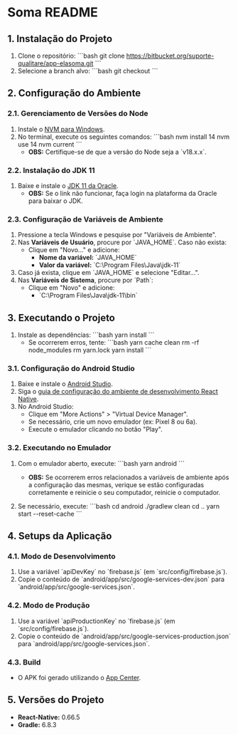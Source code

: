 
# Soma README

## 1. Instalação do Projeto

1. Clone o repositório:
   \`\`\`bash
   git clone https://bitbucket.org/suporte-qualitare/app-elasoma.git
   \`\`\`
2. Selecione a branch alvo:
   \`\`\`bash
   git checkout <nome-da-branch>
   \`\`\`

## 2. Configuração do Ambiente

### 2.1. Gerenciamento de Versões do Node

1. Instale o [NVM para Windows](https://github.com/coreybutler/nvm-windows/releases/download/1.1.12/nvm-setup.exe).
2. No terminal, execute os seguintes comandos:
   \`\`\`bash
   nvm install 14
   nvm use 14
   nvm current
   \`\`\`
   - **OBS:** Certifique-se de que a versão do Node seja a \`v18.x.x\`.

### 2.2. Instalação do JDK 11

1. Baixe e instale o [JDK 11 da Oracle](https://download.oracle.com/otn/java/jdk/11.0.24%2B7/21cffd70ff1e41a3a5ef9898f46e442d/jdk-11.0.24_windows-x64_bin.exe).
   - **OBS:** Se o link não funcionar, faça login na plataforma da Oracle para baixar o JDK.

### 2.3. Configuração de Variáveis de Ambiente

1. Pressione a tecla Windows e pesquise por "Variáveis de Ambiente".
2. Nas **Variáveis de Usuário**, procure por \`JAVA_HOME\`. Caso não exista:
   - Clique em "Novo..." e adicione:
     - **Nome da variável:** \`JAVA_HOME\`
     - **Valor da variável:** \`C:\Program Files\Java\jdk-11\`
3. Caso já exista, clique em \`JAVA_HOME\` e selecione "Editar...".
4. Nas **Variáveis de Sistema**, procure por \`Path\`:
   - Clique em "Novo" e adicione:
     - \`C:\Program Files\Java\jdk-11\bin\`

## 3. Executando o Projeto

1. Instale as dependências:
   \`\`\`bash
   yarn install
   \`\`\`
   - Se ocorrerem erros, tente:
     \`\`\`bash
     yarn cache clean
     rm -rf node_modules
     rm yarn.lock
     yarn install
     \`\`\`

### 3.1. Configuração do Android Studio

1. Baixe e instale o [Android Studio](https://redirector.gvt1.com/edgedl/android/studio/install/2024.1.1.13/android-studio-2024.1.1.13-windows.exe).
2. Siga o [guia de configuração do ambiente de desenvolvimento React Native](https://reactnative.dev/docs/set-up-your-environment).
3. No Android Studio:
   - Clique em "More Actions" > "Virtual Device Manager".
   - Se necessário, crie um novo emulador (ex: Pixel 8 ou 6a).
   - Execute o emulador clicando no botão "Play".

### 3.2. Executando no Emulador

1. Com o emulador aberto, execute:
   \`\`\`bash
   yarn android
   \`\`\`
   - **OBS:** Se ocorrerem erros relacionados a variáveis de ambiente após a configuração das mesmas, verique se estão configuradas corretamente e reinicie o seu computador, reinicie o computador.

2. Se necessário, execute:
   \`\`\`bash
   cd android
   ./gradlew clean
   cd ..
   yarn start --reset-cache
   \`\`\`

## 4. Setups da Aplicação

### 4.1. Modo de Desenvolvimento

1. Use a variável \`apiDevKey\` no \`firebase.js\` (em \`src/config/firebase.js\`).
2. Copie o conteúdo de \`android/app/src/google-services-dev.json\` para \`android/app/src/google-services.json\`.

### 4.2. Modo de Produção

1. Use a variável \`apiProductionKey\` no \`firebase.js\` (em \`src/config/firebase.js\`).
2. Copie o conteúdo de \`android/app/src/google-services-production.json\` para \`android/app/src/google-services.json\`.

### 4.3. Build

- O APK foi gerado utilizando o [App Center](https://appcenter.ms/).

## 5. Versões do Projeto

- **React-Native:** 0.66.5
- **Gradle:** 6.8.3

